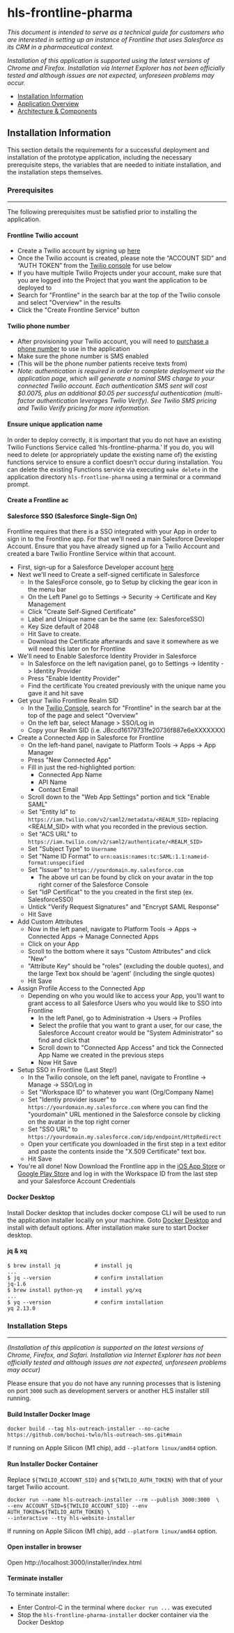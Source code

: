 # hls-frontline-pharma

*This document is intended to serve as a technical guide for customers
who are interested in setting up an instance of Frontline that uses Salesforce as its CRM in a pharmaceutical context.*

*Installation of this application is supported using the latest versions of Chrome and Firefox.
Installation via Internet Explorer has not been officially tested and although issues are not expected, unforeseen problems may occur.*

- [Installation Information](#install)
- [Application Overview](#application)
- [Architecture & Components](#architecture)

## Installation Information

This section details the requirements for a successful deployment and installation of the prototype application, including the necessary prerequisite steps, the variables that are needed to initiate installation, and the installation steps themselves.

### Prerequisites
***
The following prerequisites must be satisfied prior to installing the application.

#### Frontline Twilio account

  - Create a Twilio account by signing up [here](https://www.twilio.com/try-twilio)
  - Once the Twilio account is created,
    please note the “ACCOUNT SID” and “AUTH TOKEN”
    from the [Twilio console](https://console.twilio.com/) for use below
  - If you have multiple Twilio Projects under your account, make sure that you are logged into the Project that you want the application to be deployed to
  - Search for "Frontline" in the search bar at the top of the Twilio console and select "Overview" in the results
  - Click the "Create Frontline Service" button

#### Twilio phone number

- After provisioning your Twilio account,
  you will need to [purchase a phone number](https://www.twilio.com/console/phone-numbers/incoming)
  to use in the application
- Make sure the phone number is SMS enabled
- (This will be the phone number patients receive texts from)
- <em>Note: authentication is required in order to complete deployment via the application page,
  which will generate a nominal SMS charge to your connected Twilio account.
  Each authentication SMS sent will cost $0.0075,
  plus an additional $0.05 per successful authentication
  (multi-factor authentication leverages Twilio Verify).
  See Twilio SMS pricing and Twilio Verify pricing for more information.</em>
  
#### Ensure unique application name

In order to deploy correctly, it is important
that you do not have an existing Twilio Functions Service called ‘hls-frontline-pharma.’
If you do, you will need to delete (or appropriately update the existing name of)
the existing functions service to ensure a conflict doesn’t occur during installation.
You can delete the existing Functions service via executing `make delete`
in the application directory `hls-frontline-pharma` using a terminal or a command prompt.

#### Create a Frontline ac

#### Salesforce SSO (Salesforce Single-Sign On)

Frontline requires that there is a SSO integrated with your App in order to sign in to the Frontline app. For that we'll need a main Salesforce Developer Account.  Ensure that you have already signed up for a Twilio Account and created a bare Twilio Frontline Service within that account.

- First, sign-up for a Salesforce Developer account [here](https://developer.salesforce.com/signup)
- Next we'll need to Create a self-signed certificate in Salesforce
  - In the SalesForce console, go to Setup by clicking the gear icon in the menu bar
  - On the Left Panel go to Settings -> Security -> Certificate and Key Management
  - Click "Create Self-Signed Certificate"
  - Label and Unique name can be the same (ex: SalesforceSSO)
  - Key Size default of 2048
  - Hit Save to create.
  - Download the Certificate afterwards and save it somewhere as we will need this later on for Frontline
- We'll need to Enable Salesforce Identity Provider in Salesforce
  - In Salesforce on the left navigation panel, go to Settings -> Identity -> Identity Provider
  - Press "Enable Identity Provider"
  - Find the certificate You created previously with the unique name you gave it and hit save
- Get your Twilio Frontline Realm SID
  - In the [Twilio Console](https://console.twilio.com/?frameUrl=/console), search for "Frontline" in the search bar at the top of the page and select "Overview"
  - On the left bar, select Manage > SSO/Log in
  - Copy your Realm SID (i.e. JBccd16179731fe20736f887e6eXXXXXXX)
- Create a Connected App in Salesforce for Frontline
  - On the left-hand panel, navigate to Platform Tools -> Apps -> App Manager
  - Press "New Connected App"
  - Fill in just the red-highlighted portion:
    - Connected App Name
    - API Name
    - Contact Email
  - Scroll down to the "Web App Settings" portion and tick "Enable SAML"
  - Set "Entity Id" to `https://iam.twilio.com/v2/saml2/metadata/<REALM_SID>` replacing <REALM_SID> with what you recorded in the previous section.
  - Set "ACS URL" to `https://iam.twilio.com/v2/saml2/authenticate/<REALM_SID>`
  - Set "Subject Type" to `Username`
  - Set "Name ID Format" to `urn:oasis:names:tc:SAML:1.1:nameid-format:unspecified`
  - Set "Issuer" to `https://yourdomain.my.salesforce.com`
    - The above url can be found by click on your avatar in the top right corner of the Salesforce Console
  - Set "IdP Certificat" to the you created in the first step (ex. SalesforceSSO)
  - Untick "Verify Request Signatures" and "Encrypt SAML Response"
  - Hit Save
- Add Custom Attributes
  - Now in the left panel, navigate to Platform Tools -> Apps -> Connected Apps -> Manage Connected Apps
  - Click on your App
  - Scroll to the bottom where it says "Custom Attributes" and click "New"
  - "Attribute Key" should be "roles" (excluding the double quotes), and the large Text box should be 'agent' (including the single quotes)
  - Hit Save
- Assign Profile Access to the Connected App
  - Depending on who you would like to access your App, you'll want to grant access to all Salesforce Users who you would like to SSO into Frontline
    - In the left Panel, go to Administration -> Users -> Profiles
    - Select the profile that you want to grant a user, for our case, the Salesforce Account creator would be "System Administrator" so find and click that
    - Scroll down to "Connected App Access" and tick the Connected App Name we created in the previous steps
    - Now Hit Save
- Setup SSO in Frontline (Last Step!)
  - In the Twilio console, on the left panel, navigate to Frontline -> Manage -> SSO/Log in
  - Set "Workspace ID" to whatever you want (Org/Company Name)
  - Set "Identiy provider issuer" to `https://yourdomain.my.salesforce.com` where you can find the "yourdomain" URL mentioned in the Salesforce console by clicking on the avatar in the top right corner
  - Set "SSO URL" to `https://yourdomain.my.salesforce.com/idp/endpoint/HttpRedirect`
  - Open your certificate you downloaded in the first step in a text editor and paste the contents inside the "X.509 Certificate" text box.
  - Hit Save
- You're all done! Now Download the Frontline app in the [iOS App Store](https://apps.apple.com/us/app/twilio-frontline/id1541714273) or [Google Play Store](https://play.google.com/store/apps/details?id=com.twilio.frontline)
and log in with the Workspace ID from the last step and your Salesforce Account Credentials

#### Docker Desktop

Install Docker desktop that includes docker compose CLI will be used to run the application installer locally on your machine.
Goto [Docker Desktop](https://www.docker.com/products/docker-desktop) and install with default options.
After installation make sure to start Docker desktop.

#### jq & xq

```shell
$ brew install jq           # install jq
...
$ jq --version              # confirm installation
jq-1.6
$ brew install python-yq    # install yq/xq
...
$ yq --version              # confirm installation
yq 2.13.0
```
  
### Installation Steps
***
<em>(Installation of this application is supported on the latest versions of Chrome, Firefox, and Safari.
Installation via Internet Explorer has not been officially tested
and although issues are not expected, unforeseen problems may occur)</em>

Please ensure that you do not have any running processes
that is listening on port `3000`
such as development servers or another HLS installer still running.

#### Build Installer Docker Image

```shell
docker build --tag hls-outreach-installer --no-cache https://github.com/bochoi-twlo/hls-outreach-sms.git#main
```

If running on Apple Silicon (M1 chip), add `--platform linux/amd64` option.

#### Run Installer Docker Container

Replace `${TWILIO_ACCOUNT_SID}` and `${TWILIO_AUTH_TOKEN}` with that of your target Twilio account.

```shell
docker run --name hls-outreach-installer --rm --publish 3000:3000  \
--env ACCOUNT_SID=${TWILIO_ACCOUNT_SID} --env AUTH_TOKEN=${TWILIO_AUTH_TOKEN} \
--interactive --tty hls-website-installer
```

If running on Apple Silicon (M1 chip), add `--platform linux/amd64` option.

#### Open installer in browser

Open http://localhost:3000/installer/index.html

#### Terminate installer

To terminate installer:
- Enter Control-C in the terminal where `docker run ...` was executed
- Stop the `hls-frontline-pharma-installer` docker container via the Docker Desktop
